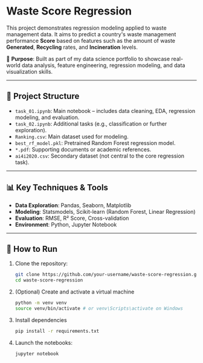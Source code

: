 # Waste Score Regression

This project demonstrates regression modeling applied to waste management data. It aims to predict a country's waste management performance **Score** based on features such as the amount of waste **Generated**, **Recycling** rates, and **Incineration** levels.

📌 **Purpose**: Built as part of my data science portfolio to showcase real-world data analysis, feature engineering, regression modeling, and data visualization skills.

---

## 📂 Project Structure

- `task_01.ipynb`: Main notebook – includes data cleaning, EDA, regression modeling, and evaluation.
- `task_02.ipynb`: Additional tasks (e.g., classification or further exploration).
- `Ranking.csv`: Main dataset used for modeling.
- `best_rf_model.pkl`: Pretrained Random Forest regression model.
- `*.pdf`: Supporting documents or academic references.
- `ai4i2020.csv`: Secondary dataset (not central to the core regression task).

---

## 📊 Key Techniques & Tools

- **Data Exploration**: Pandas, Seaborn, Matplotlib
- **Modeling**: Statsmodels, Scikit-learn (Random Forest, Linear Regression)
- **Evaluation**: RMSE, R² Score, Cross-validation
- **Environment**: Python, Jupyter Notebook

---

## 🔧 How to Run

1. Clone the repository:
   ```bash
   git clone https://github.com/your-username/waste-score-regression.git
   cd waste-score-regression
2. (Optional) Create and activate a virtual machine
   ```bash
   python -m venv venv
   source venv/bin/activate # or venv\Scripts\activate on Windows
3. Install dependencies
   ```bash
   pip install -r requirements.txt
4. Launch the notebooks:
   ```bash
   jupyter notebook
